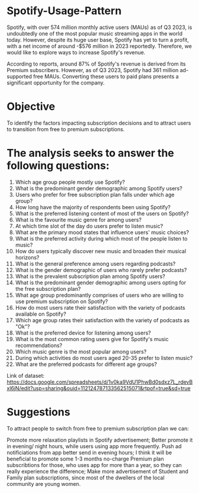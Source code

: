 # Spotify-Usage-Pattern
Spotify, with over 574 million monthly active users (MAUs) as of Q3 2023, is undoubtedly one of the most popular music streaming apps in the world today. However, despite its huge user base, Spotify has yet to turn a profit, with a net income of around -$576 million in 2023 reportedly. Therefore, we would like to explore ways to increase Spotify's revenue.

According to reports, around 87% of Spotify's revenue is derived from its Premium subscribers. However, as of Q3 2023, Spotify had 361 million ad-supported free MAUs. Converting these users to paid plans presents a significant opportunity for the company.
# Objective
To identify the factors impacting subscription decisions and to attract users to transition from free to premium subscriptions. 

# The analysis seeks to answer the following questions:
1. Which age group people mostly use Spotify?
2. What is the predominant gender demographic among Spotify users?
3. Users who prefer for free subscription plan falls under which age group?
4. How long have the majority of respondents been using Spotify?
5. What is the preferred listening content of most of the users on Spotify?
6. What is the favourite music genre for among users?
7. At which time slot of the day do users prefer to listen music?
8. What are the primary mood states that influence users' music choices?
9. What is the preferred activity during which most of the people listen to music?
10. How do users typically discover new music and broaden their musical horizons?
11. What is the general preference among users regarding podcasts?
12. What is the gender demographic of users who rarely prefer podcasts?
13. What is the prevalent subscription plan among Spotify users?
14. What is the predominant gender demographic among users opting for the free subscription plan?
15. What age group predominantly comprises of users who are willing to use premium subscription on Spotify?
16. How do most users rate their satisfaction with the variety of podcasts available on Spotify?
17. Which age group rates their satisfaction with the variety of podcasts as "Ok"?
18. What is the preferred device for listening among users?
19. What is the most common rating users give for Spotify's music recommendations?
20. Which music genre is the most popular among users?
21. During which activities do most users aged 20-35 prefer to listen music?
22. What are the preferred podcasts for different age groups?

Link of dataset: https://docs.google.com/spreadsheets/d/1v0ka9VdU1PhwBd0sdxz7L_rdevBxl6jN/edit?usp=sharing&ouid=112124787133562515071&rtpof=true&sd=true

# Suggestions
To attract people to switch from free to premium subscription plan we can:

Promote more relaxation playlists in Spotify advertisement;
Better promote it in evening/ night hours, while users using app more frequently. Push ad notificiations from app better send in evening hours;
I think it will be beneficial to promote some 1-3 months no-charge Premium plan subscribtions for those, who uses app for more than a year, so they can really experience the difference;
Make more advertisement of Student and Family plan subscriptions, since most of the dwellers of the local community are young women.
